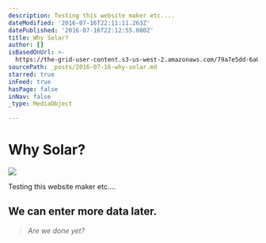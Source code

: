 ```yaml
---
description: Testing this website maker etc....
dateModified: '2016-07-16T22:11:11.263Z'
datePublished: '2016-07-16T22:12:55.080Z'
title: Why Solar?
author: []
isBasedOnUrl: >-
  https://the-grid-user-content.s3-us-west-2.amazonaws.com/79a7e5dd-6a0f-4f02-ab2d-f1dd6e93ab0e.png
sourcePath: _posts/2016-07-16-why-solar.md
starred: true
inFeed: true
hasPage: false
inNav: false
_type: MediaObject

---
```

# Why Solar?
![](https://the-grid-user-content.s3-us-west-2.amazonaws.com/9d64ed7e-2bbe-4a68-814c-ec31d6e9f852.jpg)

Testing this website maker etc....

## **We can enter more data later.**

> _Are we done yet?_